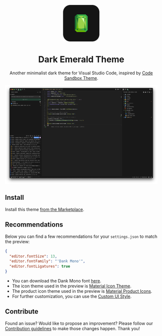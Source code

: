 <div align="center"><img src="./assets/icon.png" width="120" alt="Dark Emerald Theme Logo" />
  <h1 align="center">Dark Emerald Theme</h1>
  <p align="center">Another minimalist dark theme for Visual Studio Code, inspired by <a href="https://marketplace.visualstudio.com/items?itemName=CodeSandbox-io.codesandbox-projects-theme">Code Sandbox Theme</a>.</p>
</div>

<img src="./assets/preview.png" alt="Theme preview in Visual Studio Code" />

## Install

Install this theme [from the Marketplace](https://marketplace.visualstudio.com/items?itemName=wilfriedago.dark-emerald-theme).

## Recommendations

Below you can find a few recommendations for your `settings.json` to match the preview:

```json
{
  "editor.fontSize": 13,
  "editor.fontFamily": "'Dank Mono'",
  "editor.fontLigatures": true
}
```

- You can download the Dank Mono font [here](https://philpl.gumroad.com/l/dank-mono).
- The icon theme used in the preview is [Material Icon Theme](https://marketplace.visualstudio.com/items?itemName=PKief.material-icon-theme).
- The product icon theme used in the preview is [Material Product Icons](https://marketplace.visualstudio.com/items?itemName=PKief.material-product-icons).
- For further customization, you can use the [Custom UI Style](https://marketplace.visualstudio.com/items?itemName=subframe7536.custom-ui-style).

## Contribute

Found an issue? Would like to propose an improvement? Please follow our [Contribution guidelines](CONTRIBUTING.md) to make those changes happen. Thank you!
